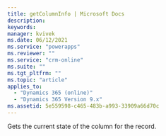 ```yaml
---
title: getColumnInfo | Microsoft Docs
description:
keywords:
manager: kvivek
ms.date: 06/12/2021
ms.service: "powerapps"
ms.reviewer: ""
ms.service: "crm-online"
ms.suite: ""
ms.tgt_pltfrm: ""
ms.topic: "article"
applies_to:
  - "Dynamics 365 (online)"
  - "Dynamics 365 Version 9.x"
ms.assetid: 5e559598-c465-483b-a993-33909a66d70c
---
```


Gets the current state of the column for the record.

